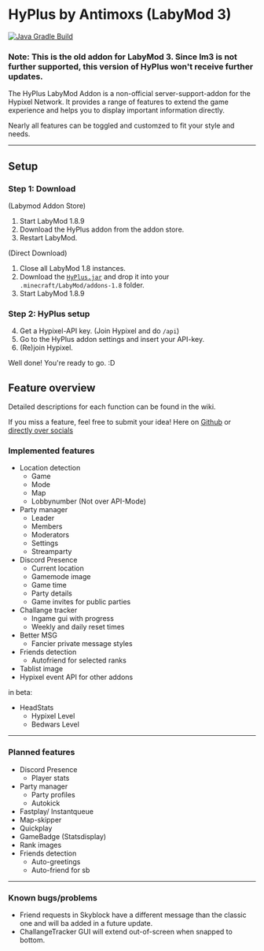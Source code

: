 # HyPlus by Antimoxs (LabyMod 3)
[![Java Gradle Build](https://github.com/Antimoxs/HyPlus/actions/workflows/gradle.yml/badge.svg?branch=master)](https://github.com/Antimoxs/HyPlus/actions/workflows/gradle.yml)

### Note: This is the old addon for LabyMod 3. Since lm3 is not further supported, this version of HyPlus won't receive further updates.

The HyPlus LabyMod Addon is a non-official server-support-addon for the Hypixel Network. It provides a range of features to extend the game
experience and helps you to display important information directly.

Nearly all features can be toggled and customzed to fit your style and needs.

***

## Setup

### Step 1: Download 

(Labymod Addon Store)
1. Start LabyMod 1.8.9
2. Download the HyPlus addon from the addon store.
3. Restart LabyMod.

(Direct Download)
1. Close all LabyMod 1.8 instances.
2. Download the [`HyPlus.jar`](https://github.com/Antimoxs/HyPlus/releases/latest) and drop it into your `.minecraft/LabyMod/addons-1.8` folder.
3. Start LabyMod 1.8.9

### Step 2: HyPlus setup

4. Get a Hypixel-API key. 
  (Join Hypixel and do `/api`)
5. Go to the HyPlus addon settings and insert your API-key.
6. (Re)join Hypixel.

Well done! You're ready to go. :D

## Feature overview
Detailed descriptions for each function can be found in the wiki.

If you miss a feature, feel free to submit your idea! Here on [Github](https://github.com/Antimoxs/HyPlus/discussions/new?category=ideas) or [directly over socials](https://socials.antimoxs.dev)

### Implemented features
- Location detection
  - Game
  - Mode
  - Map
  - Lobbynumber (Not over API-Mode)
- Party manager
  - Leader
  - Members
  - Moderators
  - Settings
  - Streamparty
- Discord Presence
  - Current location
  - Gamemode image
  - Game time
  - Party details
  - Game invites for public parties
- Challange tracker
  - Ingame gui with progress
  - Weekly and daily reset times
- Better MSG
  - Fancier private message styles
- Friends detection
  - Autofriend for selected ranks
- Tablist image
- Hypixel event API for other addons

in beta:
- HeadStats
  - Hypixel Level
  - Bedwars Level

***

### Planned features
- Discord Presence
  - Player stats
- Party manager
  - Party profiles
  - Autokick
- Fastplay/ Instantqueue
- Map-skipper
- Quickplay
- GameBadge (Statsdisplay)
- Rank images
- Friends detection
  - Auto-greetings 
  - Auto-friend for sb
  
***

### Known bugs/problems
- Friend requests in Skyblock have a different message than the classic one and will ba added in a future update.
- ChallangeTracker GUI will extend out-of-screen when snapped to bottom.
